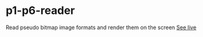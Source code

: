 # p1-p6-reader
Read pseudo bitmap image formats and render them on the screen
[See live](https://samuelbsource.github.io/p1-p6-reader/)
